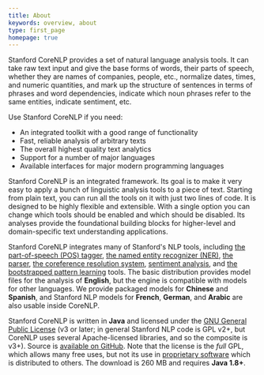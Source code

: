 ```yaml
---
title: About
keywords: overview, about
type: first_page
homepage: true
---
```


Stanford CoreNLP provides a set of natural language analysis
tools. It can take raw text input and give the base
forms of words, their parts of speech, whether they are names of
companies, people, etc., normalize dates, times, and numeric quantities,
and mark up the structure of sentences in terms of
phrases and word dependencies, indicate which noun phrases refer to
the same entities, indicate sentiment, etc. 

Use Stanford CoreNLP if you need:

* An integrated toolkit with a good range of functionality
* Fast, reliable analysis of arbitrary texts
* The overall highest quality text analytics
* Support for a number of major languages
* Available interfaces for major modern programming languages

Stanford CoreNLP is an integrated framework. Its goal is to
make it very easy to apply a bunch of linguistic analysis tools to a piece
of text. Starting from plain text, you can run all the tools on it with
just two lines of code. It is designed to be highly
flexible and extensible.  With a single option you can change which
tools should be enabled and which should be disabled. 
Its analyses provide the foundational building blocks for
higher-level and domain-specific text understanding applications.

Stanford CoreNLP integrates many of Stanford's NLP tools,
including [the part-of-speech (POS) tagger](http://nlp.stanford.edu/software/tagger.shtml), 
[the named entity recognizer (NER)](http://nlp.stanford.edu/software/CRF-NER.shtml),
[the parser](http://nlp.stanford.edu/software/lex-parser.shtml),
[the coreference resolution system](http://nlp.stanford.edu/software/dcoref.shtml),
[sentiment analysis](http://nlp.stanford.edu/sentiment/), and
[the bootstrapped pattern learning](http://nlp.stanford.edu/software/patternslearning.shtml) tools.
The basic distribution provides model files for the analysis of **English**,
but the engine is compatible with models for other languages. We provide
packaged models for **Chinese** and **Spanish**, and
Stanford NLP models for **French**, **German**, and **Arabic** are
also usable inside CoreNLP.

Stanford CoreNLP is written in **Java** and licensed under the [GNU General Public License](http://www.gnu.org/licenses/gpl.html) (v3 or later; in general Stanford NLP
code is GPL v2+, but CoreNLP uses several Apache-licensed libraries, and
so the composite is v3+).  Source is [available on GitHub]().
Note that the license is the <i>full</i> GPL,
which allows many free uses, but not its use in [proprietary software](http://www.gnu.org/licenses/gpl-faq.html#GPLInProprietarySystem) which is distributed to others.
The download is 260 MB and requires **Java 1.8+**.
